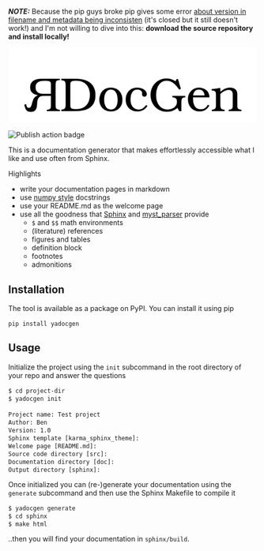 ___NOTE:___ Because the pip guys broke pip gives some error [about version in filename and metadata being inconsisten](https://github.com/pypa/pip/issues/9203) (it's closed but it still doesn't work!) and I'm not willing to dive into this:  __download the source repository and install locally!__

![yaDocGen Logo](doc/img/ydg_logo.png)

![Publish action badge](https://github.com/fraunhofer-iais/yadocgen/actions/workflows/main.yml/badge.svg)

This is a documentation generator that makes effortlessly accessible what I like and use often from Sphinx. 

Highlights

- write your documentation pages in markdown
- use [numpy style](https://numpydoc.readthedocs.io/en/latest/format.html) docstrings
- use your README.md as the welcome page
- use all the goodness that [Sphinx](https://www.sphinx-doc.org/) and [myst_parser](https://myst-parser.readthedocs.io/en/latest/index.html) provide
    - `$` and `$$` math environments
    - (literature) references
    - figures and tables
    - definition block
    - footnotes
    - admonitions

## Installation

The tool is available as a package on PyPI. You can install it using pip

```shell
pip install yadocgen

```

## Usage

Initialize the project using the `init` subcommand in the root directory of your repo and answer the questions
```shell
$ cd project-dir
$ yadocgen init

Project name: Test project
Author: Ben
Version: 1.0
Sphinx template [karma_sphinx_theme]: 
Welcome page [README.md]: 
Source code directory [src]: 
Documentation directory [doc]: 
Output directory [sphinx]: 
```

Once initialized you can (re-)generate your documentation using the `generate` subcommand and then use the Sphinx Makefile to compile it
```shell
$ yadocgen generate
$ cd sphinx
$ make html

```

..then you will find your documentation in `sphinx/build`.
